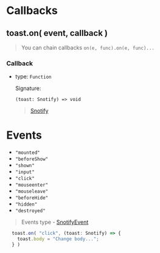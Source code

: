 # Callbacks

## toast.on( event, callback )

> You can chain callbacks `on(e, func).on(e, func)...`

### Callback

- type: `Function`

  Signature:

  ```
  (toast: Snotify) => void
  ```
  
  > [Snotify](interfaces.md#snotify)
  
# Events

 - `"mounted"`
 - `"beforeShow"`
 - `"shown"`
 - `"input"`
 - `"click"`
 - `"mouseenter"`
 - `"mouseleave"`
 - `"beforeHide"`
 - `"hidden"`
 - `"destroyed"`
 
 > Events type - [SnotifyEvent](types.md#snotifyevent) 
 
  ```js
    toast.on( "click", (toast: Snotify) => {
      toast.body = "Change body...";
    } )
  ```
